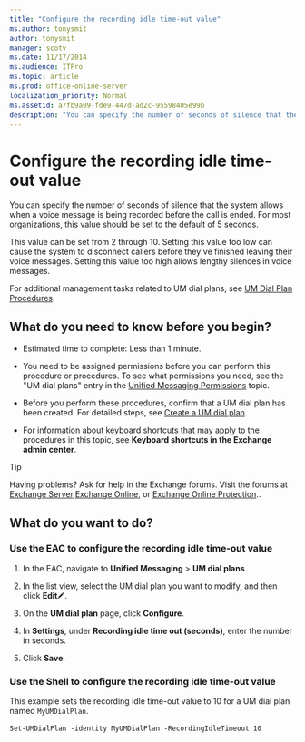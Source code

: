 ```yaml
---
title: "Configure the recording idle time-out value"
ms.author: tonysmit
author: tonysmit
manager: scotv
ms.date: 11/17/2014
ms.audience: ITPro
ms.topic: article
ms.prod: office-online-server
localization_priority: Normal
ms.assetid: a7fb9a09-fde9-447d-ad2c-95598405e99b
description: "You can specify the number of seconds of silence that the system allows when a voice message is being recorded before the call is ended. For most organizations, this value should be set to the default of 5 seconds."
---
```


# Configure the recording idle time-out value

You can specify the number of seconds of silence that the system allows when a voice message is being recorded before the call is ended. For most organizations, this value should be set to the default of 5 seconds.
  
This value can be set from 2 through 10. Setting this value too low can cause the system to disconnect callers before they've finished leaving their voice messages. Setting this value too high allows lengthy silences in voice messages. 
  
For additional management tasks related to UM dial plans, see [UM Dial Plan Procedures](http://technet.microsoft.com/library/1bda77c8-c4e2-4ae0-a001-76ae029bf843.aspx).
  
## What do you need to know before you begin?

- Estimated time to complete: Less than 1 minute.
    
- You need to be assigned permissions before you can perform this procedure or procedures. To see what permissions you need, see the "UM dial plans" entry in the [Unified Messaging Permissions](http://technet.microsoft.com/library/d326c3bc-8f33-434a-bf02-a83cc26a5498.aspx) topic. 
    
- Before you perform these procedures, confirm that a UM dial plan has been created. For detailed steps, see [Create a UM dial plan](create-um-dial-plan.md).
    
- For information about keyboard shortcuts that may apply to the procedures in this topic, see **Keyboard shortcuts in the Exchange admin center**.
    
> [!TIP]
> Having problems? Ask for help in the Exchange forums. Visit the forums at [Exchange Server](https://go.microsoft.com/fwlink/p/?linkId=60612),[Exchange Online](https://go.microsoft.com/fwlink/p/?linkId=267542), or [Exchange Online Protection](https://go.microsoft.com/fwlink/p/?linkId=285351).. 
  
## What do you want to do?

### Use the EAC to configure the recording idle time-out value

1. In the EAC, navigate to **Unified Messaging** \> **UM dial plans**.
    
2. In the list view, select the UM dial plan you want to modify, and then click **Edit**![Edit icon](../../media/ITPro_EAC_EditIcon.gif).
    
3. On the **UM dial plan** page, click **Configure**.
    
4. In **Settings**, under **Recording idle time out (seconds)**, enter the number in seconds.
    
5. Click **Save**.
    
### Use the Shell to configure the recording idle time-out value

This example sets the recording idle time-out value to 10 for a UM dial plan named  `MyUMDialPlan`.
  
```
Set-UMDialPlan -identity MyUMDialPlan -RecordingIdleTimeout 10
```


